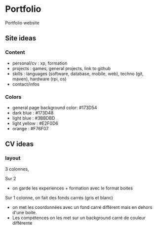 # Portfolio

Portfolio website

## Site ideas

### Content

- personal/cv : xp, formation
- projects : games, general projects, link to github
- skills : languages (software, database, mobile, web), techno (git, maven), hardware (rpi, os)
- contact/infos

### Colors

- general page background color: #173D54
- dark blue : #173D48
- light blue : #3BBDBD
- light yellow : #E2F0D6
- orange : #F76F07


## CV ideas

### layout

3 colonnes,

Sur 2
- on garde les experiences + formation avec le format boites

Sur 1 colonne, on fait des fonds carrés (gris et blanc)
- on met les coordonnées avec un fond carré différent mais en dehors d'une boite.
- Les compétences on les met sur un background carré de couleur différente

